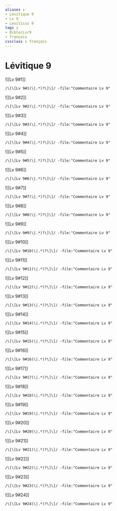 ```yaml
---
aliases : 
- Lévitique 9
- Lv 9
- Leviticus 9
tags : 
- Bible/Lv/9
- français
cssclass : français
---
```


# Lévitique 9

![[Lv 9#1]]

```query
/\[\[Lv 9#1(\|.*)?\]\]/ -file:"Commentaire Lv 9"
```

![[Lv 9#2]]

```query
/\[\[Lv 9#2(\|.*)?\]\]/ -file:"Commentaire Lv 9"
```

![[Lv 9#3]]

```query
/\[\[Lv 9#3(\|.*)?\]\]/ -file:"Commentaire Lv 9"
```

![[Lv 9#4]]

```query
/\[\[Lv 9#4(\|.*)?\]\]/ -file:"Commentaire Lv 9"
```

![[Lv 9#5]]

```query
/\[\[Lv 9#5(\|.*)?\]\]/ -file:"Commentaire Lv 9"
```

![[Lv 9#6]]

```query
/\[\[Lv 9#6(\|.*)?\]\]/ -file:"Commentaire Lv 9"
```

![[Lv 9#7]]

```query
/\[\[Lv 9#7(\|.*)?\]\]/ -file:"Commentaire Lv 9"
```

![[Lv 9#8]]

```query
/\[\[Lv 9#8(\|.*)?\]\]/ -file:"Commentaire Lv 9"
```

![[Lv 9#9]]

```query
/\[\[Lv 9#9(\|.*)?\]\]/ -file:"Commentaire Lv 9"
```

![[Lv 9#10]]

```query
/\[\[Lv 9#10(\|.*)?\]\]/ -file:"Commentaire Lv 9"
```

![[Lv 9#11]]

```query
/\[\[Lv 9#11(\|.*)?\]\]/ -file:"Commentaire Lv 9"
```

![[Lv 9#12]]

```query
/\[\[Lv 9#12(\|.*)?\]\]/ -file:"Commentaire Lv 9"
```

![[Lv 9#13]]

```query
/\[\[Lv 9#13(\|.*)?\]\]/ -file:"Commentaire Lv 9"
```

![[Lv 9#14]]

```query
/\[\[Lv 9#14(\|.*)?\]\]/ -file:"Commentaire Lv 9"
```

![[Lv 9#15]]

```query
/\[\[Lv 9#15(\|.*)?\]\]/ -file:"Commentaire Lv 9"
```

![[Lv 9#16]]

```query
/\[\[Lv 9#16(\|.*)?\]\]/ -file:"Commentaire Lv 9"
```

![[Lv 9#17]]

```query
/\[\[Lv 9#17(\|.*)?\]\]/ -file:"Commentaire Lv 9"
```

![[Lv 9#18]]

```query
/\[\[Lv 9#18(\|.*)?\]\]/ -file:"Commentaire Lv 9"
```

![[Lv 9#19]]

```query
/\[\[Lv 9#19(\|.*)?\]\]/ -file:"Commentaire Lv 9"
```

![[Lv 9#20]]

```query
/\[\[Lv 9#20(\|.*)?\]\]/ -file:"Commentaire Lv 9"
```

![[Lv 9#21]]

```query
/\[\[Lv 9#21(\|.*)?\]\]/ -file:"Commentaire Lv 9"
```

![[Lv 9#22]]

```query
/\[\[Lv 9#22(\|.*)?\]\]/ -file:"Commentaire Lv 9"
```

![[Lv 9#23]]

```query
/\[\[Lv 9#23(\|.*)?\]\]/ -file:"Commentaire Lv 9"
```

![[Lv 9#24]]

```query
/\[\[Lv 9#24(\|.*)?\]\]/ -file:"Commentaire Lv 9"
```

